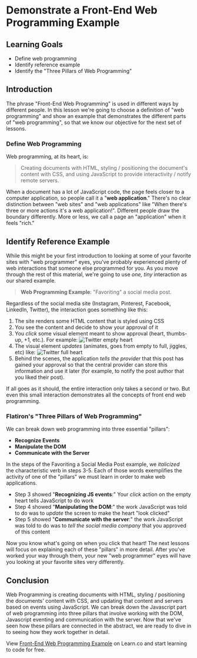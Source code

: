# Demonstrate a Front-End Web Programming Example

## Learning Goals

- Define web programming
- Identify reference example
- Identify the "Three Pillars of Web Programming"

## Introduction

The phrase "Front-End Web Programming" is used in different ways by different
people. In this lesson we're going to choose a definition of "web
programming" and show an example that demonstrates the different parts of "web programming",
so that we know our objective for the next set of lessons.

### Define Web Programming

Web programming, at its heart, is:

> Creating documents with HTML, styling / positioning the document's content
> with CSS, and using JavaScript to provide interactivity / notify remote
> servers.

When a document has a lot of JavaScript code, the page feels closer to a
computer application, so people call it a "**web application**." There's 
no clear distinction between "web sites" and "web applications" like "When
there's three or more actions it's a web application!". Different people 
draw the boundary differently. More or less, we call a page an "application"
when it feels "rich."

## Identify Reference Example

While this might be your first introduction to looking at some of your favorite
sites with "web programmer" eyes, you've probably experienced plenty of web
interactions that someone else programmed for you. As you move through the rest
of this material, we're going to use _one, tiny_ interaction as our shared
example.

> **Web Programming Example**: "Favoriting" a social media post.

Regardless of the social media site (Instagram, Pinterest, Facebook, LinkedIn,
Twitter), the interaction goes something like this:

1. The site renders some HTML content that is styled using CSS
2. You see the content and decide to show your approval of it
3. You _click_ some visual element meant to show approval (heart,
   thumbs-up, +1, etc.). For example: <img src="https://curriculum-content.s3.amazonaws.com/fewpjs/fewpjs-fewp-example/empty.png" alt="Twitter empty heart">
4. The visual element _updates_ (animates, goes from empty to full, jiggles, etc) like:  <img src="https://curriculum-content.s3.amazonaws.com/fewpjs/fewpjs-fewp-example/full.png" alt="Twitter full heart">
5. Behind the scenes, the application _tells the provider_ that this
   post has gained your approval so that the central provider can store
   this information and use it later (for example, to notify the post 
   author that you liked their post).

If all goes as it should, the entire interaction only takes a second or two. But
even this small interaction demonstrates all the concepts of front end web programming.

### Flatiron's "Three Pillars of Web Programming"

We can break down web programming into three essential "pillars": 

- **Recognize Events**
- **Manipulate the DOM**
- **Communicate with the Server**

In the steps of the Favoriting a Social Media Post example, we _italicized_  
the characteristic verb in steps 3-5. Each of those words exemplifies the 
activity of one of the "pillars" we must learn in order to make web applications.

  - Step 3 showed "**Recognizing JS events**:" Your _click_ action on the empty heart
    tells JavaScript to do work
  - Step 4 showed "**Manipulating the DOM**:" the work JavaScript was told to
    do was to _update_ the screen to make the heart "look clicked"
  - Step 5 showed "**Communicate with the server**:" the work JavaScript was
    told to do was to _tell the social media company_ that you approved of this
    content

Now you know what's going on when you click that heart! The next lessons will
focus on explaining each of these "pillars" in more detail. After you've worked 
your way through them, your new "web programmer" eyes will have you looking at
your favorite sites very differently.

## Conclusion

Web Programming is creating documents with HTML, styling / positioning the
documents' content with CSS, and updating that content and servers based on
events using JavaScript. We can break down the Javascript part of web 
programming into three pillars that involve working with the DOM, Javascript
eventing and communication with the server. Now that we've seen how these
pillars are connected in the abstract, we are ready to dive in to seeing how they
work together in detail.

<p class='util--hide'>View <a href='https://learn.co/lessons/fewpjs-fewp-example'>Front-End Web Programming Example</a> on Learn.co and start learning to code for free.</p>
